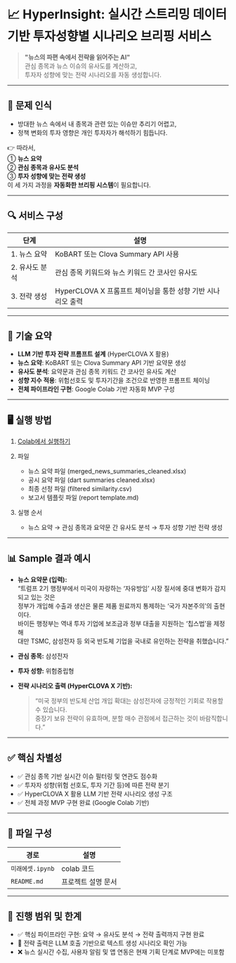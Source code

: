 # 📈 HyperInsight: 실시간 스트리밍 데이터 기반 투자성향별 시나리오 브리핑 서비스  



> **"뉴스의 파편 속에서 전략을 읽어주는 AI"**  
> 관심 종목과 뉴스 이슈의 유사도를 계산하고,  
> 투자자 성향에 맞는 전략 시나리오를 자동 생성합니다.

---

## 🚨 문제 인식

- 방대한 뉴스 속에서 내 종목과 관련 있는 이슈만 추리기 어렵고,
- 정책 변화의 투자 영향은 개인 투자자가 해석하기 힘듭니다.

👉 따라서,  
① **뉴스 요약**  
② **관심 종목과 유사도 분석**  
③ **투자 성향에 맞는 전략 생성**  
이 세 가지 과정을 **자동화한 브리핑 시스템**이 필요합니다.

---

## 🔍 서비스 구성

| 단계 | 설명 |
|------|------|
| 1. 뉴스 요약 | KoBART 또는 Clova Summary API 사용 |
| 2. 유사도 분석 | 관심 종목 키워드와 뉴스 키워드 간 코사인 유사도 |
| 3. 전략 생성 | HyperCLOVA X 프롬프트 체이닝을 통한 성향 기반 시나리오 출력 |

---

## 🧠 기술 요약

- **LLM 기반 투자 전략 프롬프트 설계** (HyperCLOVA X 활용)
- **뉴스 요약**: KoBART 또는 Clova Summary API 기반 요약문 생성
- **유사도 분석**: 요약문과 관심 종목 키워드 간 코사인 유사도 계산
- **성향 지수 적용**: 위험선호도 및 투자기간을 조건으로 반영한 프롬프트 체이닝
- **전체 파이프라인 구현**: Google Colab 기반 자동화 MVP 구성

---

## 🖥️ 실행 방법

1. [Colab에서 실행하기](https://colab.research.google.com/github/hojiahn/miraeasset-2025/blob/main/%EB%AF%B8%EB%9E%98%EC%97%90%EC%85%8B.ipynb#scrollTo=oZbBAeBR_gZw)

2. 파일
   - 뉴스 요약 파일 (merged_news_summaries_cleaned.xlsx)
   - 공시 요약 파일 (dart summaries cleaned.xlsx)
   - 최종 선정 파일 (filtered similarity.csv)
   - 보고서 템플릿 파일 (report template.md)

3. 실행 순서  
   - 뉴스 요약 → 관심 종목과 요약문 간 유사도 분석 → 투자 성향 기반 전략 생성

---

## 📊 Sample 결과 예시

- **뉴스 요약문 (입력):**  
  “트럼프 2기 행정부에서 미국이 자랑하는 ‘자유방임’ 시장 질서에 중대 변화가 감지되고 있는 것은  
  정부가 개입해 수출과 생산은 물론 제품 원료까지 통제하는 ‘국가 자본주의’의 출현이다.  
  바이든 행정부는 역내 투자 기업에 보조금과 정부 대출을 지원하는 ‘칩스법’을 제정해  
  대만 TSMC, 삼성전자 등 외국 반도체 기업을 국내로 유인하는 전략을 취했습니다.”

- **관심 종목:** 삼성전자

- **투자 성향:** 위험중립형

- **전략 시나리오 출력 (HyperCLOVA X 기반):**  
  > “미국 정부의 반도체 산업 개입 확대는 삼성전자에 긍정적인 기회로 작용할 수 있습니다.  
  > 중장기 보유 전략이 유효하며, 분할 매수 관점에서 접근하는 것이 바람직합니다.”

---

## ✅ 핵심 차별성

- ✅ 관심 종목 기반 실시간 이슈 필터링 및 연관도 점수화
- ✅ 투자자 성향(위험 선호도, 투자 기간 등)에 따른 전략 분기
- ✅ HyperCLOVA X 활용 LLM 기반 전략 시나리오 생성 구조
- ✅ 전체 과정 MVP 구현 완료 (Google Colab 기반)

---

## 📁 파일 구성

| 경로 | 설명 |
|------|------|
| `미래에셋.ipynb` | colab 코드 |
| `README.md` | 프로젝트 설명 문서 |

---

## 🏁 진행 범위 및 한계

- ✅ 핵심 파이프라인 구현: 요약 → 유사도 분석 → 전략 출력까지 구현 완료
- 🔎 전략 출력은 LLM 호출 기반으로 텍스트 생성 시나리오 확인 가능
- ❌ 뉴스 실시간 수집, 사용자 알림 및 앱 연동은 현재 기획 단계로 MVP에는 미포함
